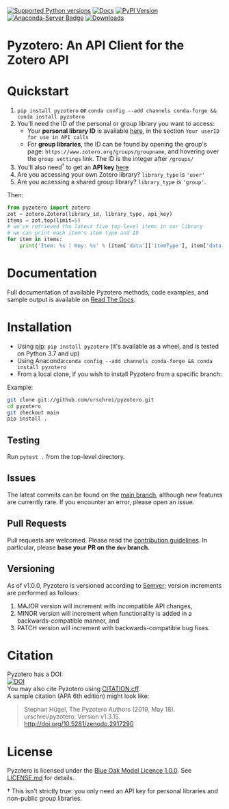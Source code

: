 [![Supported Python versions](https://img.shields.io/pypi/pyversions/Pyzotero.svg?style=flat)](https://pypi.python.org/pypi/Pyzotero/) [![Docs](https://readthedocs.org/projects/pyzotero/badge/?version=latest)](http://pyzotero.readthedocs.org/en/latest/?badge=latest) [![PyPI Version](https://img.shields.io/pypi/v/Pyzotero.svg)](https://pypi.python.org/pypi/Pyzotero) [![Anaconda-Server Badge](https://anaconda.org/conda-forge/pyzotero/badges/version.svg)](https://anaconda.org/conda-forge/pyzotero) [![Downloads](https://pepy.tech/badge/pyzotero)](https://pepy.tech/project/pyzotero)  

# Pyzotero: An API Client for the Zotero API

# Quickstart

1. `pip install pyzotero` **or** `conda config --add channels conda-forge && conda install pyzotero`
2. You'll need the ID of the personal or group library you want to access:
    - Your **personal library ID** is available [here](https://www.zotero.org/settings/keys), in the section `Your userID for use in API calls`
    - For **group libraries**, the ID can be found by opening the group's page: `https://www.zotero.org/groups/groupname`, and hovering over the `group settings` link. The ID is the integer after `/groups/`
3. You'll also need<sup>†</sup> to get an **API key** [here][2]
4. Are you accessing your own Zotero library? `library_type` is `'user'`
5. Are you accessing a shared group library? `library_type` is `'group'`.  

Then:

``` python
from pyzotero import zotero
zot = zotero.Zotero(library_id, library_type, api_key)
items = zot.top(limit=5)
# we've retrieved the latest five top-level items in our library
# we can print each item's item type and ID
for item in items:
    print('Item: %s | Key: %s' % (item['data']['itemType'], item['data']['key']))
```

# Documentation

Full documentation of available Pyzotero methods, code examples, and sample output is available on [Read The Docs][3].

# Installation

* Using [pip][10]: `pip install pyzotero` (it's available as a wheel, and is tested on Python 3.7 and up)
* Using Anaconda:`conda config --add channels conda-forge && conda install pyzotero`
* From a local clone, if you wish to install Pyzotero from a specific branch: 

Example:

``` bash
git clone git://github.com/urschrei/pyzotero.git
cd pyzotero
git checkout main
pip install .
```

## Testing

Run `pytest .` from the top-level directory.

## Issues

The latest commits can be found on the [main branch][9], although new features are currently rare. If you encounter an error, please open an issue.

## Pull Requests

Pull requests are welcomed. Please read the [contribution guidelines](CONTRIBUTING.md). In particular, please **base your PR on the `dev` branch**.

## Versioning

As of v1.0.0, Pyzotero is versioned according to [Semver](http://semver.org); version increments are performed as follows:  



1. MAJOR version will increment with incompatible API changes,
2. MINOR version will increment when functionality is added in a backwards-compatible manner, and
3. PATCH version will increment with backwards-compatible bug fixes.

# Citation

Pyzotero has a DOI:  
[![DOI](https://zenodo.org/badge/1423403.svg)](https://zenodo.org/badge/latestdoi/1423403)  
You may also cite Pyzotero using [CITATION.cff](CITATION.cff).  
A sample citation (APA 6th edition) might look like:  
> Stephan Hügel, The Pyzotero Authors (2019, May 18). urschrei/pyzotero: Version v1.3.15. http://doi.org/10.5281/zenodo.2917290

# License

Pyzotero is licensed under the [Blue Oak Model Licence 1.0.0][8]. See [LICENSE.md](LICENSE.md) for details.  

[1]: https://www.zotero.org/support/dev/web_api/v3/start
[2]: https://www.zotero.org/settings/keys/new
[3]: http://pyzotero.readthedocs.org/en/latest/
[7]: https://nose2.readthedocs.io/en/latest/
[8]: https://opensource.org/license/blue-oak-model-license
[9]: https://github.com/urschrei/pyzotero/tree/main
[10]: http://www.pip-installer.org/en/latest/index.html
† This isn't strictly true: you only need an API key for personal libraries and non-public group libraries.

